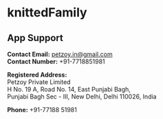 # knittedFamily
## App Support

**Contact Email:** petzoy.in@gmail.com  
**Contact Number:** +91-7718851981  

**Registered Address:**  
Petzoy Private Limited  
H No. 19 A, Road No. 14, East Punjabi Bagh,  
Punjabi Bagh Sec - III, New Delhi, Delhi 110026, India  

**Phone:** +91-77188 51981 
